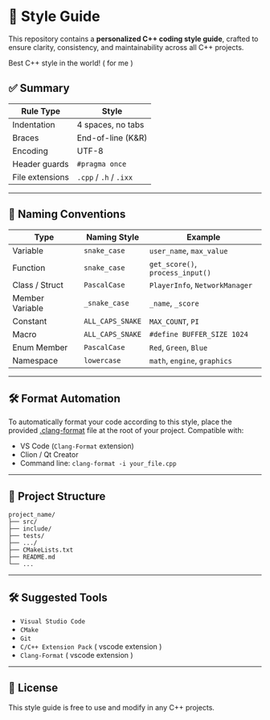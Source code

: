 # 🧠 Style Guide

This repository contains a **personalized C++ coding style guide**, crafted to ensure clarity, consistency, and maintainability across all C++ projects.

Best C++ style in the world! ( for me )

## ✅ Summary

| Rule Type         | Style                      |
|-------------------|----------------------------|
| Indentation       | 4 spaces, no tabs          |
| Braces            | End-of-line (K&R)          |
| Encoding          | UTF-8                      |
| Header guards     | `#pragma once`             |
| File extensions   | `.cpp` / `.h` / `.ixx`   |

---

## 🧾 Naming Conventions

| Type               | Naming Style        | Example                          |
|--------------------|---------------------|----------------------------------|
| Variable           | `snake_case`        | `user_name`, `max_value`         |
| Function           | `snake_case`        | `get_score()`, `process_input()` |
| Class / Struct     | `PascalCase`        | `PlayerInfo`, `NetworkManager`   |
| Member Variable    | `_snake_case`       | `_name`, `_score`                |
| Constant           | `ALL_CAPS_SNAKE`    | `MAX_COUNT`, `PI`                |
| Macro              | `ALL_CAPS_SNAKE`    | `#define BUFFER_SIZE 1024`       |
| Enum Member        | `PascalCase`        | `Red`, `Green`, `Blue`           |
| Namespace          | `lowercase`         | `math`, `engine`, `graphics`     |

---

## 🛠 Format Automation

To automatically format your code according to this style, place the provided [.clang-format](https://github.com/shizuku-kamiya/cplusplus-style/blob/main/.clang-format) file at the root of your project. Compatible with:

- VS Code (`Clang-Format` extension)
- Clion / Qt Creator
- Command line: `clang-format -i your_file.cpp`

---

## 📁 Project Structure

```
project_name/
├── src/
├── include/
├── tests/
├── .../
├── CMakeLists.txt
├── README.md
└── ...
```

---

## 🛠 Suggested Tools

- `Visual Studio Code`
- `CMake`
- `Git`
- `C/C++ Extension Pack` ( vscode extension )
- `Clang-Format` ( vscode extension )

---

## 📄 License

This style guide is free to use and modify in any C++ projects.
